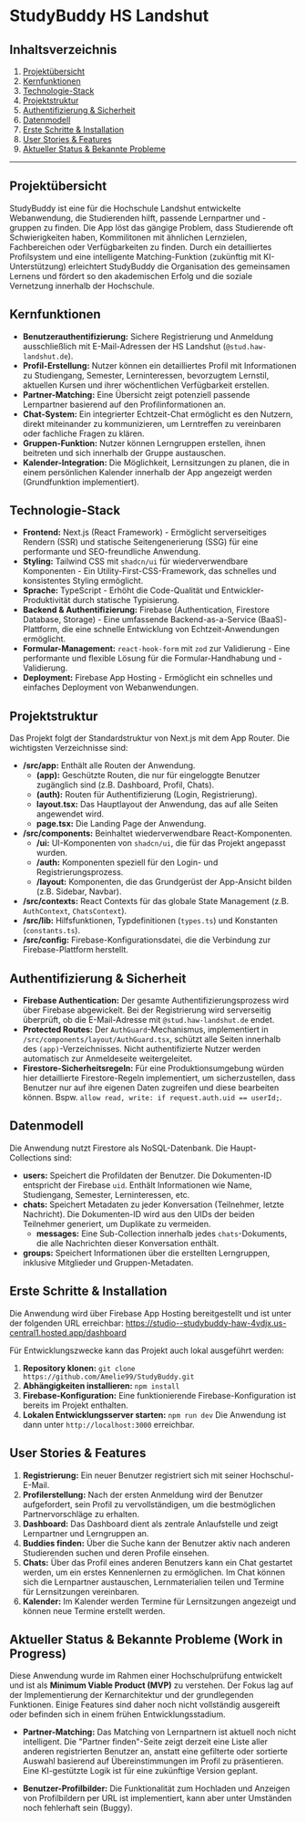 # StudyBuddy HS Landshut

## Inhaltsverzeichnis
1. [Projektübersicht](#projektübersicht)
2. [Kernfunktionen](#kernfunktionen)
3. [Technologie-Stack](#technologie-stack)
4. [Projektstruktur](#projektstruktur)
5. [Authentifizierung & Sicherheit](#authentifizierung--sicherheit)
6. [Datenmodell](#datenmodell)
7. [Erste Schritte & Installation](#erste-schritte--installation)
8. [User Stories & Features](#nutzung-der-app)
9. [Aktueller Status & Bekannte Probleme](#aktueller-status--bekannte-probleme)

---

## Projektübersicht
StudyBuddy ist eine für die Hochschule Landshut entwickelte Webanwendung, die Studierenden hilft, passende Lernpartner und -gruppen zu finden. Die App löst das gängige Problem, dass Studierende oft Schwierigkeiten haben, Kommilitonen mit ähnlichen Lernzielen, Fachbereichen oder Verfügbarkeiten zu finden. Durch ein detailliertes Profilsystem und eine intelligente Matching-Funktion (zukünftig mit KI-Unterstützung) erleichtert StudyBuddy die Organisation des gemeinsamen Lernens und fördert so den akademischen Erfolg und die soziale Vernetzung innerhalb der Hochschule.

## Kernfunktionen
- **Benutzerauthentifizierung:** Sichere Registrierung und Anmeldung ausschließlich mit E-Mail-Adressen der HS Landshut (`@stud.haw-landshut.de`).
- **Profil-Erstellung:** Nutzer können ein detailliertes Profil mit Informationen zu Studiengang, Semester, Lerninteressen, bevorzugtem Lernstil, aktuellen Kursen und ihrer wöchentlichen Verfügbarkeit erstellen.
- **Partner-Matching:** Eine Übersicht zeigt potenziell passende Lernpartner basierend auf den Profilinformationen an.
- **Chat-System:** Ein integrierter Echtzeit-Chat ermöglicht es den Nutzern, direkt miteinander zu kommunizieren, um Lerntreffen zu vereinbaren oder fachliche Fragen zu klären.
- **Gruppen-Funktion:** Nutzer können Lerngruppen erstellen, ihnen beitreten und sich innerhalb der Gruppe austauschen.
- **Kalender-Integration:** Die Möglichkeit, Lernsitzungen zu planen, die in einem persönlichen Kalender innerhalb der App angezeigt werden (Grundfunktion implementiert).

## Technologie-Stack
- **Frontend:** Next.js (React Framework) - Ermöglicht serverseitiges Rendern (SSR) und statische Seitengenerierung (SSG) für eine performante und SEO-freundliche Anwendung.
- **Styling:** Tailwind CSS mit `shadcn/ui` für wiederverwendbare Komponenten - Ein Utility-First-CSS-Framework, das schnelles und konsistentes Styling ermöglicht.
- **Sprache:** TypeScript - Erhöht die Code-Qualität und Entwickler-Produktivität durch statische Typisierung.
- **Backend & Authentifizierung:** Firebase (Authentication, Firestore Database, Storage) - Eine umfassende Backend-as-a-Service (BaaS)-Plattform, die eine schnelle Entwicklung von Echtzeit-Anwendungen ermöglicht.
- **Formular-Management:** `react-hook-form` mit `zod` zur Validierung - Eine performante und flexible Lösung für die Formular-Handhabung und -Validierung.
- **Deployment:** Firebase App Hosting - Ermöglicht ein schnelles und einfaches Deployment von Webanwendungen.

## Projektstruktur
Das Projekt folgt der Standardstruktur von Next.js mit dem App Router. Die wichtigsten Verzeichnisse sind:
- **/src/app:** Enthält alle Routen der Anwendung.
    - **(app):** Geschützte Routen, die nur für eingeloggte Benutzer zugänglich sind (z.B. Dashboard, Profil, Chats).
    - **(auth):** Routen für Authentifizierung (Login, Registrierung).
    - **layout.tsx:** Das Hauptlayout der Anwendung, das auf alle Seiten angewendet wird.
    - **page.tsx:** Die Landing Page der Anwendung.
- **/src/components:** Beinhaltet wiederverwendbare React-Komponenten.
    - **/ui:** UI-Komponenten von `shadcn/ui`, die für das Projekt angepasst wurden.
    - **/auth:** Komponenten speziell für den Login- und Registrierungsprozess.
    - **/layout:** Komponenten, die das Grundgerüst der App-Ansicht bilden (z.B. Sidebar, Navbar).
- **/src/contexts:** React Contexts für das globale State Management (z.B. `AuthContext`, `ChatsContext`).
- **/src/lib:** Hilfsfunktionen, Typdefinitionen (`types.ts`) und Konstanten (`constants.ts`).
- **/src/config:** Firebase-Konfigurationsdatei, die die Verbindung zur Firebase-Plattform herstellt.

## Authentifizierung & Sicherheit
- **Firebase Authentication:** Der gesamte Authentifizierungsprozess wird über Firebase abgewickelt. Bei der Registrierung wird serverseitig überprüft, ob die E-Mail-Adresse mit `@stud.haw-landshut.de` endet.
- **Protected Routes:** Der `AuthGuard`-Mechanismus, implementiert in `/src/components/layout/AuthGuard.tsx`, schützt alle Seiten innerhalb des `(app)`-Verzeichnisses. Nicht authentifizierte Nutzer werden automatisch zur Anmeldeseite weitergeleitet.
- **Firestore-Sicherheitsregeln:** Für eine Produktionsumgebung würden hier detaillierte Firestore-Regeln implementiert, um sicherzustellen, dass Benutzer nur auf ihre eigenen Daten zugreifen und diese bearbeiten können. Bspw. `allow read, write: if request.auth.uid == userId;`.

## Datenmodell
Die Anwendung nutzt Firestore als NoSQL-Datenbank. Die Haupt-Collections sind:
- **users:** Speichert die Profildaten der Benutzer. Die Dokumenten-ID entspricht der Firebase `uid`. Enthält Informationen wie Name, Studiengang, Semester, Lerninteressen, etc.
- **chats:** Speichert Metadaten zu jeder Konversation (Teilnehmer, letzte Nachricht). Die Dokumenten-ID wird aus den UIDs der beiden Teilnehmer generiert, um Duplikate zu vermeiden.
    - **messages:** Eine Sub-Collection innerhalb jedes `chats`-Dokuments, die alle Nachrichten dieser Konversation enthält.
- **groups:** Speichert Informationen über die erstellten Lerngruppen, inklusive Mitglieder und Gruppen-Metadaten.

## Erste Schritte & Installation
Die Anwendung wird über Firebase App Hosting bereitgestellt und ist unter der folgenden URL erreichbar: https://studio--studybuddy-haw-4vdjx.us-central1.hosted.app/dashboard

Für Entwicklungszwecke kann das Projekt auch lokal ausgeführt werden:
1. **Repository klonen:** `git clone https://github.com/Amelie99/StudyBuddy.git`
2. **Abhängigkeiten installieren:** `npm install`
3. **Firebase-Konfiguration:** Eine funktionierende Firebase-Konfiguration ist bereits im Projekt enthalten.
4. **Lokalen Entwicklungsserver starten:** `npm run dev`
Die Anwendung ist dann unter `http://localhost:3000` erreichbar.

## User Stories & Features
1. **Registrierung:** Ein neuer Benutzer registriert sich mit seiner Hochschul-E-Mail.
2. **Profilerstellung:** Nach der ersten Anmeldung wird der Benutzer aufgefordert, sein Profil zu vervollständigen, um die bestmöglichen Partnervorschläge zu erhalten.
3. **Dashboard:** Das Dashboard dient als zentrale Anlaufstelle und zeigt Lernpartner und Lerngruppen an.
4. **Buddies finden:** Über die Suche kann der Benutzer aktiv nach anderen Studierenden suchen und deren Profile einsehen.
5. **Chats:** Über das Profil eines anderen Benutzers kann ein Chat gestartet werden, um ein erstes Kennenlernen zu ermöglichen. Im Chat können sich die Lernpartner austauschen, Lernmaterialien teilen und Termine für Lernsitzungen vereinbaren.
6. **Kalender:** Im Kalender werden Termine für Lernsitzungen angezeigt und können neue Termine erstellt werden.

## Aktueller Status & Bekannte Probleme (Work in Progress)
Diese Anwendung wurde im Rahmen einer Hochschulprüfung entwickelt und ist als **Minimum Viable Product (MVP)** zu verstehen. Der Fokus lag auf der Implementierung der Kernarchitektur und der grundlegenden Funktionen. Einige Features sind daher noch nicht vollständig ausgereift oder befinden sich in einem frühen Entwicklungsstadium.

- **Partner-Matching:** Das Matching von Lernpartnern ist aktuell noch nicht intelligent. Die "Partner finden"-Seite zeigt derzeit eine Liste aller anderen registrierten Benutzer an, anstatt eine gefilterte oder sortierte Auswahl basierend auf Übereinstimmungen im Profil zu präsentieren. Eine KI-gestützte Logik ist für eine zukünftige Version geplant.

- **Benutzer-Profilbilder:** Die Funktionalität zum Hochladen und Anzeigen von Profilbildern per URL ist implementiert, kann aber unter Umständen noch fehlerhaft sein (Buggy).
